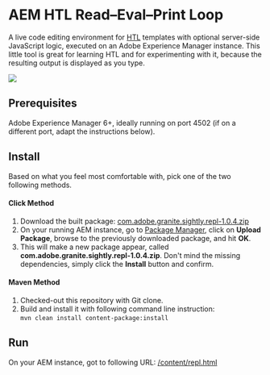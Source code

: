 # AEM HTL Read–Eval–Print Loop

A live code editing environment for [HTL](https://docs.adobe.com/docs/en/htl.html) templates with optional server-side JavaScript logic, executed on an Adobe Experience Manager instance. This little tool is great for learning HTL and for experimenting with it, because the resulting output is displayed as you type.

![](https://raw.githubusercontent.com/wiki/adobe/aem-htl-repl/screenshots/repl.png)

## Prerequisites

Adobe Experience Manager 6+, ideally running on port 4502 (if on a different port, adapt the instructions below).

## Install

Based on what you feel most comfortable with, pick one of the two following methods.

#### Click Method

1. Download the built package:
[com.adobe.granite.sightly.repl-1.0.4.zip](https://github.com/adobe/aem-htl-repl/releases/download/aem-htl-repl-1.0.4/com.adobe.granite.sightly.repl-1.0.4.zip)
2. On your running AEM instance, go to [Package Manager](http://localhost:4502/crx/packmgr), click on **Upload Package**, browse to the previously downloaded package, and hit **OK**.
3. This will make a new package appear, called **com.adobe.granite.sightly.repl-1.0.4.zip**. Don't mind the missing dependencies, simply click the **Install** button and confirm.

#### Maven Method

1. Checked-out this repository with Git clone.
2. Build and install it with following command line instruction:  
  ```mvn clean install content-package:install```

## Run

On your AEM instance, got to following URL: [/content/repl.html](http://localhost:4502/content/repl.html)
